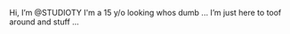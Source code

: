 Hi, I’m @STUDIOTY
I'm a 15 y/o looking whos dumb ...
I’m just here to toof around and stuff ...
<!---
STUDIOTY/STUDIOTY is a ✨ special ✨ repository because its `README.md` (this file) appears on your GitHub profile.
You can click the Preview link to take a look at your changes.
--->
